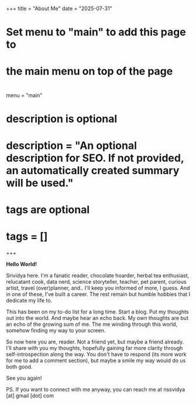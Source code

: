 +++
title = "About Me"
date = "2025-07-31"

#
# Set menu to "main" to add this page to
# the main menu on top of the page
#
menu = "main"

#
# description is optional
#
# description = "An optional description for SEO. If not provided, an automatically created summary will be used."

#
# tags are optional
#
# tags = []
+++

**Hello World!**

Srividya here. I'm a fanatic reader, chocolate hoarder, herbal tea enthusiast, relucatant cook, data nerd, science storyteller, teacher, pet parent, curious artist, travel (over)planner, and.. I'll keep you informed of more, I guess. And in one of these, I've built a career. The rest remain but humble hobbies that I dedicate my life to. 

This has been on my to-do list for a long time. Start a blog. Put my thoughts out into the world. And maybe hear an echo back. My own thoughts are but an echo of the growing sum of me. The me winding through this world, somehow finding my way to your screen.

So now here you are, reader. Not a friend yet, but maybe a friend already. 
I'll share with you my thoughts, hopefully gaining far more clarity through self-introspection along the way. You don't have to respond (its more work for me to add a comment section), but maybe a smile my way would do us both good. 

See you again!


PS. If you want to connect with me anyway, you can reach me at nssvidya [at] gmail [dot] com 